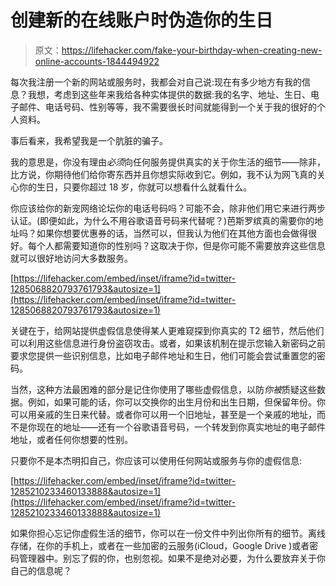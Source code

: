 # 创建新的在线账户时伪造你的生日

> 原文：<https://lifehacker.com/fake-your-birthday-when-creating-new-online-accounts-1844494922>

每次我注册一个新的网站或服务时，我都会对自己说:现在有多少地方有我的信息？我想，考虑到这些年来我给各种实体提供的数据:我的名字、地址、生日、电子邮件、电话号码、性别等等，我不需要很长时间就能得到一个关于我的很好的个人资料。



事后看来，我希望我是一个肮脏的骗子。

我的意思是，你没有理由*必须*向任何服务提供真实的关于你生活的细节——除非，比方说，你期待他们给你寄东西并且你想实际收到它。例如，我不认为网飞真的关心你的生日，只要你超过 18 岁，你就可以想看什么就看什么。

你应该给你的新宠网络论坛你的电话号码吗？可能不会，除非他们用它来进行两步认证。(即便如此，为什么不用谷歌语音号码来代替呢？)芭斯罗缤真的需要你的地址吗？如果你想要优惠券的话，当然可以，但我认为他们在其他方面也会做得很好。每个人都需要知道你的性别吗？这取决于你，但是你可能不需要放弃这些信息就可以很好地访问大多数服务。

 [https://lifehacker.com/embed/inset/iframe?id=twitter-1285068820793761793&autosize=1](https://lifehacker.com/embed/inset/iframe?id=twitter-1285068820793761793&autosize=1) 

关键在于，给网站提供虚假信息使得某人更难窥探到你真实的 T2 细节，然后他们可以利用这些信息进行身份盗窃攻击。或者，如果该机制在提示您输入新密码之前要求您提供一些识别信息，比如电子邮件地址和生日，他们可能会尝试重置您的密码。

当然，这种方法最困难的部分是记住你使用了哪些虚假信息，以防*你被*质疑这些数据。例如，如果可能的话，你可以交换你的出生月份和出生日期，但保留年份。你可以用亲戚的生日来代替。或者你可以用一个旧地址，甚至是一个亲戚的地址，而不是你现在的地址——还有一个谷歌语音号码，一个转发到你真实地址的电子邮件地址，或者任何你想要的性别。

只要你不是本杰明扣自己，你应该可以使用任何网站或服务与你的虚假信息:

 [https://lifehacker.com/embed/inset/iframe?id=twitter-1285210233460133888&autosize=1](https://lifehacker.com/embed/inset/iframe?id=twitter-1285210233460133888&autosize=1) 

如果你担心忘记你虚假生活的细节，你可以在一份文件中列出你所有的细节。离线存储，在你的手机上，或者在一些加密的云服务(iCloud，Google Drive )或者密码管理器中。别忘了假的你，也别忽视。如果不是绝对必要，为什么要放弃关于你自己的信息呢？